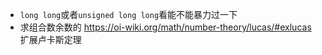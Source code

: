 - `long long`或者`unsigned long long`看能不能暴力过一下
- 求组合数余数的
https://oi-wiki.org/math/number-theory/lucas/#exlucas
扩展卢卡斯定理
